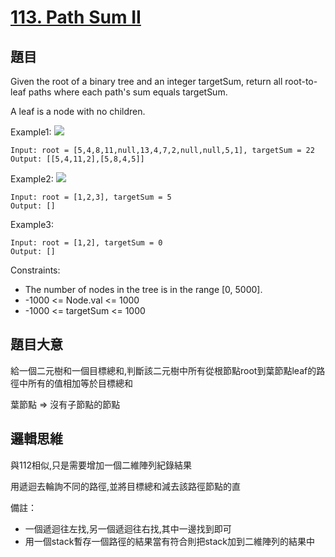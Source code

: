 # [113. Path Sum II](https://leetcode.com/problems/path-sum-ii/)

## 題目
Given the root of a binary tree and an integer targetSum, return all root-to-leaf paths where each path's sum equals targetSum.

A leaf is a node with no children.

Example1:
![](https://assets.leetcode.com/uploads/2021/01/18/pathsumii1.jpg)
```
Input: root = [5,4,8,11,null,13,4,7,2,null,null,5,1], targetSum = 22
Output: [[5,4,11,2],[5,8,4,5]]
```

Example2:
![](https://assets.leetcode.com/uploads/2021/01/18/pathsum2.jpg)
```
Input: root = [1,2,3], targetSum = 5
Output: []
```

Example3:
```
Input: root = [1,2], targetSum = 0
Output: []
```

Constraints:

* The number of nodes in the tree is in the range [0, 5000].
* -1000 <= Node.val <= 1000
* -1000 <= targetSum <= 1000


## 題目大意
給一個二元樹和一個目標總和,判斷該二元樹中所有從根節點root到葉節點leaf的路徑中所有的值相加等於目標總和</br>

葉節點 => 沒有子節點的節點

## 邏輯思維
與112相似,只是需要增加一個二維陣列紀錄結果

用遞迴去輪詢不同的路徑,並將目標總和減去該路徑節點的直</br>

備註： 
* 一個遞迴往左找,另一個遞迴往右找,其中一邊找到即可
* 用一個stack暫存一個路徑的結果當有符合則把stack加到二維陣列的結果中